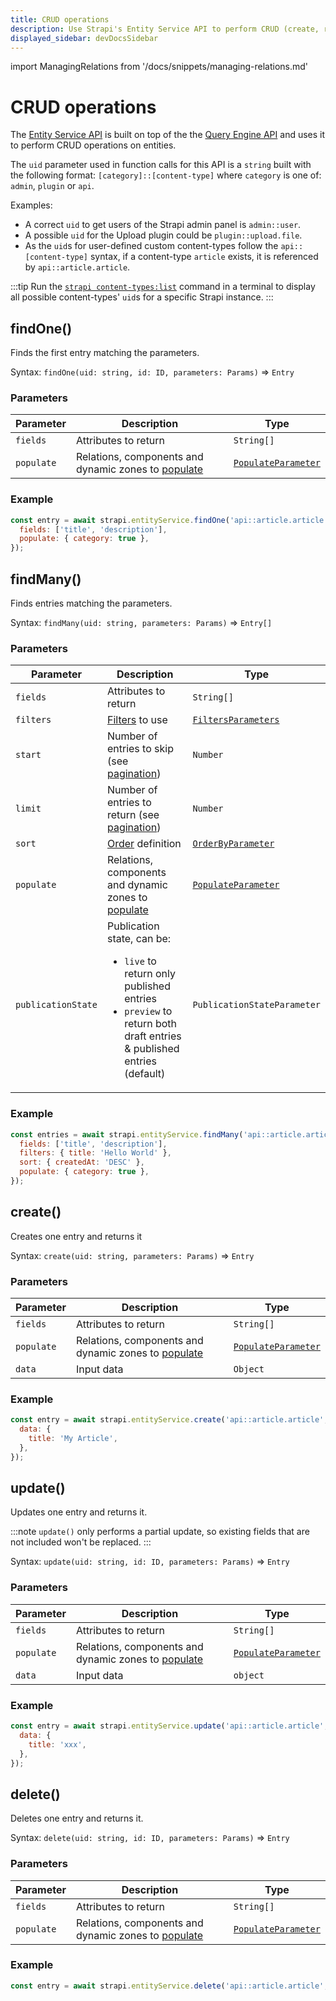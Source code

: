 ```yaml
---
title: CRUD operations
description: Use Strapi's Entity Service API to perform CRUD (create, read, update, delete) operations on your content.
displayed_sidebar: devDocsSidebar
---
```

import ManagingRelations from '/docs/snippets/managing-relations.md'

# CRUD operations

The [Entity Service API](/dev-docs/api/entity-service) is built on top of the the [Query Engine API](/dev-docs/api/query-engine) and uses it to perform CRUD operations on entities.


The `uid` parameter used in function calls for this API is a `string` built with the following format: `[category]::[content-type]` where `category` is one of: `admin`, `plugin` or `api`.

Examples:
- A correct `uid` to get users of the Strapi admin panel is `admin::user`.
- A possible `uid` for the Upload plugin could be `plugin::upload.file`.
- As the `uid`s for user-defined custom content-types follow the `api::[content-type]` syntax, if a content-type `article` exists, it is referenced by `api::article.article`.

:::tip
Run the [`strapi content-types:list`](/dev-docs/cli#strapi-content-types-list) command in a terminal to display all possible content-types' `uid`s for a specific Strapi instance.
:::

## findOne()

Finds the first entry matching the parameters.

Syntax: `findOne(uid: string, id: ID, parameters: Params)` ⇒ `Entry`

### Parameters

| Parameter  | Description | Type |
| ---------- | --------------- | --------------- |
| `fields`   | Attributes to return | `String[]`  |
| `populate` | Relations, components and dynamic zones to [populate](/dev-docs/api/entity-service/populate) | [`PopulateParameter`](/dev-docs/api/entity-service/populate) |

### Example

```js
const entry = await strapi.entityService.findOne('api::article.article', 1, {
  fields: ['title', 'description'],
  populate: { category: true },
});
```

## findMany()

Finds entries matching the parameters.

Syntax: `findMany(uid: string, parameters: Params)` ⇒ `Entry[]`

### Parameters

| Parameter   | Description | Type   |
| ----------- | ------ | -------------- |
| `fields`  | Attributes to return   | `String[]`  |
| `filters` | [Filters](/dev-docs/api/entity-service/filter) to use   | [`FiltersParameters`](/dev-docs/api/entity-service/filter)             |
| `start`   | Number of entries to skip (see [pagination](/dev-docs/api/entity-service/order-pagination#pagination))   | `Number`  |
| `limit`   | Number of entries to return (see [pagination](/dev-docs/api/entity-service/order-pagination#pagination)) | `Number`  |
| `sort`   | [Order](/dev-docs/api/entity-service/order-pagination) definition  | [`OrderByParameter`](/dev-docs/api/entity-service/order-pagination) |
| `populate`  | Relations, components and dynamic zones to [populate](/dev-docs/api/entity-service/populate)  | [`PopulateParameter`](/dev-docs/api/entity-service/populate)         |
| `publicationState` | Publication state, can be:<ul><li>`live` to return only published entries</li><li>`preview` to return both draft entries & published entries (default)</li></ul>   | `PublicationStateParameter`  |

### Example

```js
const entries = await strapi.entityService.findMany('api::article.article', {
  fields: ['title', 'description'],
  filters: { title: 'Hello World' },
  sort: { createdAt: 'DESC' },
  populate: { category: true },
});
```

## create()

Creates one entry and returns it

Syntax: `create(uid: string, parameters: Params)` ⇒ `Entry`

### Parameters

| Parameter  | Description | Type |
| ---------- | ----------- | ---------- |
| `fields`   | Attributes to return | `String[]`  |
| `populate` | Relations, components and dynamic zones to [populate](/dev-docs/api/entity-service/populate) | [`PopulateParameter`](/dev-docs/api/entity-service/populate) |
| `data`     | Input data  | `Object` |

<ManagingRelations components={props.components} />

### Example

```js
const entry = await strapi.entityService.create('api::article.article', {
  data: {
    title: 'My Article',
  },
});
```

## update()

Updates one entry and returns it.

:::note
`update()` only performs a partial update, so existing fields that are not included won't be replaced.
:::

Syntax: `update(uid: string, id: ID, parameters: Params)` ⇒ `Entry`

<ManagingRelations components={props.components} />

### Parameters

| Parameter  | Description | Type |
| ---------- | ------------- | ---------- |
| `fields`   | Attributes to return | `String[]`  |
| `populate` | Relations, components and dynamic zones to [populate](/dev-docs/api/entity-service/populate) | [`PopulateParameter`](/dev-docs/api/entity-service/populate) |
| `data`     | Input data  | `object`  |

### Example

```js
const entry = await strapi.entityService.update('api::article.article', 1, {
  data: {
    title: 'xxx',
  },
});
```

## delete()

Deletes one entry and returns it.

Syntax: `delete(uid: string, id: ID, parameters: Params)` ⇒ `Entry`

### Parameters

| Parameter  | Description | Type |
| ---------- | --------- | -------- |
| `fields`   | Attributes to return | `String[]`  |
| `populate` | Relations, components and dynamic zones to [populate](/dev-docs/api/entity-service/populate) | [`PopulateParameter`](/dev-docs/api/entity-service/populate) |

### Example

```js
const entry = await strapi.entityService.delete('api::article.article', 1);
```
